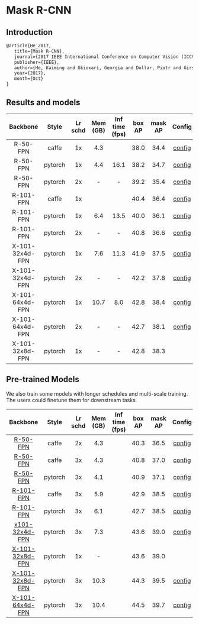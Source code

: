 # Mask R-CNN

## Introduction

<!-- [ALGORITHM] -->

```latex
@article{He_2017,
   title={Mask R-CNN},
   journal={2017 IEEE International Conference on Computer Vision (ICCV)},
   publisher={IEEE},
   author={He, Kaiming and Gkioxari, Georgia and Dollar, Piotr and Girshick, Ross},
   year={2017},
   month={Oct}
}
```

## Results and models

|    Backbone     |  Style  | Lr schd | Mem (GB) | Inf time (fps) | box AP | mask AP | Config | Download |
| :-------------: | :-----: | :-----: | :------: | :------------: | :----: | :-----: | :------: | :--------: |
|    R-50-FPN     |  caffe  |   1x    | 4.3      |                | 38.0   | 34.4    |  [config](https://github.com/open-mmlab/mmdetection/tree/master/configs/mask_rcnn/mask_rcnn_r50_caffe_fpn_1x_coco.py) | [model](https://download.openmmlab.com/mmdetection/v2.0/mask_rcnn/mask_rcnn_r50_caffe_fpn_1x_coco/mask_rcnn_r50_caffe_fpn_1x_coco_bbox_mAP-0.38__segm_mAP-0.344_20200504_231812-0ebd1859.pth) &#124; [log](https://download.openmmlab.com/mmdetection/v2.0/mask_rcnn/mask_rcnn_r50_caffe_fpn_1x_coco/mask_rcnn_r50_caffe_fpn_1x_coco_20200504_231812.log.json) |
|    R-50-FPN     | pytorch |   1x    | 4.4      | 16.1           | 38.2   | 34.7    |  [config](https://github.com/open-mmlab/mmdetection/tree/master/configs/mask_rcnn/mask_rcnn_r50_fpn_1x_coco.py) | [model](https://download.openmmlab.com/mmdetection/v2.0/mask_rcnn/mask_rcnn_r50_fpn_1x_coco/mask_rcnn_r50_fpn_1x_coco_20200205-d4b0c5d6.pth) &#124; [log](https://download.openmmlab.com/mmdetection/v2.0/mask_rcnn/mask_rcnn_r50_fpn_1x_coco/mask_rcnn_r50_fpn_1x_coco_20200205_050542.log.json) |
|    R-50-FPN     | pytorch |   2x    | -        | -              | 39.2   | 35.4    | [config](https://github.com/open-mmlab/mmdetection/tree/master/configs/mask_rcnn/mask_rcnn_r50_fpn_2x_coco.py) | [model](https://download.openmmlab.com/mmdetection/v2.0/mask_rcnn/mask_rcnn_r50_fpn_2x_coco/mask_rcnn_r50_fpn_2x_coco_bbox_mAP-0.392__segm_mAP-0.354_20200505_003907-3e542a40.pth) &#124; [log](https://download.openmmlab.com/mmdetection/v2.0/mask_rcnn/mask_rcnn_r50_fpn_2x_coco/mask_rcnn_r50_fpn_2x_coco_20200505_003907.log.json)  |
|    R-101-FPN    |  caffe  |   1x    |          |                | 40.4   | 36.4    |  [config](https://github.com/open-mmlab/mmdetection/tree/master/configs/mask_rcnn/mask_rcnn_r101_caffe_fpn_1x_coco.py) | [model](https://download.openmmlab.com/mmdetection/v2.0/mask_rcnn/mask_rcnn_r101_caffe_fpn_1x_coco/mask_rcnn_r101_caffe_fpn_1x_coco_20200601_095758-805e06c1.pth) &#124; [log](https://download.openmmlab.com/mmdetection/v2.0/mask_rcnn/mask_rcnn_r101_caffe_fpn_1x_coco/mask_rcnn_r101_caffe_fpn_1x_coco_20200601_095758.log.json)|
|    R-101-FPN    | pytorch |   1x    | 6.4      | 13.5           | 40.0   | 36.1    |  [config](https://github.com/open-mmlab/mmdetection/tree/master/configs/mask_rcnn/mask_rcnn_r101_fpn_1x_coco.py) | [model](https://download.openmmlab.com/mmdetection/v2.0/mask_rcnn/mask_rcnn_r101_fpn_1x_coco/mask_rcnn_r101_fpn_1x_coco_20200204-1efe0ed5.pth) &#124; [log](https://download.openmmlab.com/mmdetection/v2.0/mask_rcnn/mask_rcnn_r101_fpn_1x_coco/mask_rcnn_r101_fpn_1x_coco_20200204_144809.log.json) |
|    R-101-FPN    | pytorch |   2x    | -        | -              | 40.8   | 36.6    | [config](https://github.com/open-mmlab/mmdetection/tree/master/configs/mask_rcnn/mask_rcnn_r101_fpn_2x_coco.py) | [model](https://download.openmmlab.com/mmdetection/v2.0/mask_rcnn/mask_rcnn_r101_fpn_2x_coco/mask_rcnn_r101_fpn_2x_coco_bbox_mAP-0.408__segm_mAP-0.366_20200505_071027-14b391c7.pth) &#124; [log](https://download.openmmlab.com/mmdetection/v2.0/mask_rcnn/mask_rcnn_r101_fpn_2x_coco/mask_rcnn_r101_fpn_2x_coco_20200505_071027.log.json)  |
| X-101-32x4d-FPN | pytorch |   1x    | 7.6      | 11.3           | 41.9   | 37.5    |  [config](https://github.com/open-mmlab/mmdetection/tree/master/configs/mask_rcnn/mask_rcnn_x101_32x4d_fpn_1x_coco.py) | [model](https://download.openmmlab.com/mmdetection/v2.0/mask_rcnn/mask_rcnn_x101_32x4d_fpn_1x_coco/mask_rcnn_x101_32x4d_fpn_1x_coco_20200205-478d0b67.pth) &#124; [log](https://download.openmmlab.com/mmdetection/v2.0/mask_rcnn/mask_rcnn_x101_32x4d_fpn_1x_coco/mask_rcnn_x101_32x4d_fpn_1x_coco_20200205_034906.log.json) |
| X-101-32x4d-FPN | pytorch |   2x    | -        | -              | 42.2   | 37.8    | [config](https://github.com/open-mmlab/mmdetection/tree/master/configs/mask_rcnn/mask_rcnn_x101_32x4d_fpn_2x_coco.py) | [model](https://download.openmmlab.com/mmdetection/v2.0/mask_rcnn/mask_rcnn_x101_32x4d_fpn_2x_coco/mask_rcnn_x101_32x4d_fpn_2x_coco_bbox_mAP-0.422__segm_mAP-0.378_20200506_004702-faef898c.pth) &#124; [log](https://download.openmmlab.com/mmdetection/v2.0/mask_rcnn/mask_rcnn_x101_32x4d_fpn_2x_coco/mask_rcnn_x101_32x4d_fpn_2x_coco_20200506_004702.log.json)  |
| X-101-64x4d-FPN | pytorch |   1x    | 10.7     | 8.0            | 42.8   | 38.4    |  [config](https://github.com/open-mmlab/mmdetection/tree/master/configs/mask_rcnn/mask_rcnn_x101_64x4d_fpn_1x_coco.py) | [model](https://download.openmmlab.com/mmdetection/v2.0/mask_rcnn/mask_rcnn_x101_64x4d_fpn_1x_coco/mask_rcnn_x101_64x4d_fpn_1x_coco_20200201-9352eb0d.pth) &#124; [log](https://download.openmmlab.com/mmdetection/v2.0/mask_rcnn/mask_rcnn_x101_64x4d_fpn_1x_coco/mask_rcnn_x101_64x4d_fpn_1x_coco_20200201_124310.log.json) |
| X-101-64x4d-FPN | pytorch |   2x    |  -       |   -            |  42.7  |  38.1   | [config](https://github.com/open-mmlab/mmdetection/tree/master/configs/mask_rcnn/mask_rcnn_x101_64x4d_fpn_2x_coco.py) | [model](https://download.openmmlab.com/mmdetection/v2.0/mask_rcnn/mask_rcnn_x101_64x4d_fpn_2x_coco/mask_rcnn_x101_64x4d_fpn_2x_coco_20200509_224208-39d6f70c.pth) &#124; [log](https://download.openmmlab.com/mmdetection/v2.0/mask_rcnn/mask_rcnn_x101_64x4d_fpn_2x_coco/mask_rcnn_x101_64x4d_fpn_2x_coco_20200509_224208.log.json)|
| X-101-32x8d-FPN | pytorch |   1x    |  -       |   -            |  42.8  |  38.3   | |

## Pre-trained Models

We also train some models with longer schedules and multi-scale training. The users could finetune them for downstream tasks.

|    Backbone     |  Style  | Lr schd | Mem (GB) | Inf time (fps) | box AP | mask AP | Config | Download |
| :-------------: | :-----: | :-----: | :------: | :------------: | :----: | :-----: | :------: | :--------: |
|    [R-50-FPN](./mask_rcnn_r50_caffe_fpn_mstrain-poly_2x_coco.py)     |  caffe  |   2x    | 4.3      |                | 40.3   | 36.5    |  [config](https://github.com/open-mmlab/mmdetection/tree/master/configs/mask_rcnn/mask_rcnn_r50_caffe_fpn_mstrain-poly_2x_coco.py) | [model](https://download.openmmlab.com/mmdetection/v2.0/mask_rcnn/mask_rcnn_r50_caffe_fpn_mstrain-poly_2x_coco/mask_rcnn_r50_caffe_fpn_mstrain-poly_2x_coco_bbox_mAP-0.403__segm_mAP-0.365_20200504_231822-a75c98ce.pth) &#124; [log](https://download.openmmlab.com/mmdetection/v2.0/mask_rcnn/mask_rcnn_r50_caffe_fpn_mstrain-poly_2x_coco/mask_rcnn_r50_caffe_fpn_mstrain-poly_2x_coco_20200504_231822.log.json)
|    [R-50-FPN](./mask_rcnn_r50_caffe_fpn_mstrain-poly_3x_coco.py)     |  caffe  |   3x    | 4.3      |                | 40.8   | 37.0    |  [config](https://github.com/open-mmlab/mmdetection/tree/master/configs/mask_rcnn/mask_rcnn_r50_caffe_fpn_mstrain-poly_3x_coco.py) | [model](https://download.openmmlab.com/mmdetection/v2.0/mask_rcnn/mask_rcnn_r50_caffe_fpn_mstrain-poly_3x_coco/mask_rcnn_r50_caffe_fpn_mstrain-poly_3x_coco_bbox_mAP-0.408__segm_mAP-0.37_20200504_163245-42aa3d00.pth) &#124; [log](https://download.openmmlab.com/mmdetection/v2.0/mask_rcnn/mask_rcnn_r50_caffe_fpn_mstrain-poly_3x_coco/mask_rcnn_r50_caffe_fpn_mstrain-poly_3x_coco_20200504_163245.log.json)
|    [R-50-FPN](./mask_rcnn_r50_fpn_mstrain-poly_3x_coco.py)           |  pytorch|   3x    | 4.1      |                | 40.9   | 37.1    |  [config](https://github.com/open-mmlab/mmdetection/tree/master/configs/mask_rcnn/mask_rcnn_r50_fpn_mstrain-poly_3x_coco.py)  |  [model](https://download.openmmlab.com/mmdetection/v2.0/mask_rcnn/mask_rcnn_r50_fpn_mstrain-poly_3x_coco/mask_rcnn_r50_fpn_mstrain-poly_3x_coco_20210524_201154-21b550bb.pth) &#124; [log](https://download.openmmlab.com/mmdetection/v2.0/mask_rcnn/mask_rcnn_r50_fpn_mstrain-poly_3x_coco/mask_rcnn_r50_fpn_mstrain-poly_3x_coco_20210524_201154.log.json)
|    [R-101-FPN](./mask_rcnn_r101_caffe_fpn_mstrain-poly_3x_coco.py)    |  caffe  |   3x    | 5.9      |                | 42.9   | 38.5    |  [config](https://github.com/open-mmlab/mmdetection/tree/master/configs/mask_rcnn/mask_rcnn_r101_caffe_fpn_mstrain-poly_3x_coco.py) |  [model](https://download.openmmlab.com/mmdetection/v2.0/mask_rcnn/mask_rcnn_r101_caffe_fpn_mstrain-poly_3x_coco/mask_rcnn_r101_caffe_fpn_mstrain-poly_3x_coco_20210526_132339-3c33ce02.pth) &#124; [log](https://download.openmmlab.com/mmdetection/v2.0/mask_rcnn_r101_caffe_fpn_mstrain-poly_3x_coco/mask_rcnn_r101_caffe_fpn_mstrain-poly_3x_coco_20210526_132339.log.json)
|    [R-101-FPN](./mask_rcnn_r101_fpn_mstrain-poly_3x_coco.py)         |  pytorch|   3x    | 6.1      |                | 42.7   | 38.5    |  [config](https://github.com/open-mmlab/mmdetection/tree/master/configs/mask_rcnn/mask_rcnn_r101_fpn_mstrain-poly_3x_coco.py)   |   [model](https://download.openmmlab.com/mmdetection/v2.0/mask_rcnn/mask_rcnn_r101_fpn_mstrain-poly_3x_coco/mask_rcnn_r101_fpn_mstrain-poly_3x_coco_20210524_200244-5675c317.pth) &#124; [log](https://download.openmmlab.com/mmdetection/v2.0/mask_rcnn/mask_rcnn_r101_fpn_mstrain-poly_3x_coco/mask_rcnn_r101_fpn_mstrain-poly_3x_coco_20210524_200244.log.json)
|    [x101-32x4d-FPN](./mask_rcnn_x101_32x4d_fpn_mstrain-poly_3x_coco.py)  |  pytorch|   3x    | 7.3  |                | 43.6   | 39.0    |  [config](https://github.com/open-mmlab/mmdetection/tree/master/configs/mask_rcnn/mask_rcnn_x101_32x4d_fpn_mstrain-poly_3x_coco.py)   |   [model](https://download.openmmlab.com/mmdetection/v2.0/mask_rcnn/mask_rcnn_x101_32x4d_fpn_mstrain-poly_3x_coco/mask_rcnn_x101_32x4d_fpn_mstrain-poly_3x_coco_20210524_201410-abcd7859.pth) &#124; [log](https://download.openmmlab.com/mmdetection/v2.0/mask_rcnn/mask_rcnn_x101_32x4d_fpn_mstrain-poly_3x_coco/mask_rcnn_x101_32x4d_fpn_mstrain-poly_3x_coco_20210524_201410.log.json)
|    [X-101-32x8d-FPN](./mask_rcnn_x101_32x8d_fpn_mstrain-poly_3x_coco.py)     |  pytorch  |   1x    | -     |       | 43.6 | 39.0 |
|    [X-101-32x8d-FPN](./mask_rcnn_x101_32x8d_fpn_mstrain-poly_3x_coco.py)     |  pytorch  |   3x    | 10.3  |       | 44.3 | 39.5 |         [config](https://github.com/open-mmlab/mmdetection/tree/master/configs/mask_rcnn/mask_rcnn_x101_32x8d_fpn_mstrain-poly_3x_coco.py)   |   [model](https://download.openmmlab.com/mmdetection/v2.0/mask_rcnn/mask_rcnn_x101_32x8d_fpn_mstrain-poly_3x_coco/mask_rcnn_x101_32x8d_fpn_mstrain-poly_3x_coco_20210607_161042-8bd2c639.pth) &#124; [log](https://download.openmmlab.com/mmdetection/v2.0/mask_rcnn/mask_rcnn_x101_32x8d_fpn_mstrain-poly_3x_coco/mask_rcnn_x101_32x8d_fpn_mstrain-poly_3x_coco_20210607_161042.log.json)
|    [X-101-64x4d-FPN](./mask_rcnn_x101_64x4d_fpn_mstrain-poly_3x_coco.py)     |  pytorch  |   3x    | 10.4  |       | 44.5 | 39.7 |         [config](https://github.com/open-mmlab/mmdetection/tree/master/configs/mask_rcnn/mask_rcnn_x101_64x4d_fpn_mstrain-poly_3x_coco.py)   |   [model](https://download.openmmlab.com/mmdetection/v2.0/mask_rcnn/mask_rcnn_x101_64x4d_fpn_mstrain-poly_3x_coco/mask_rcnn_x101_64x4d_fpn_mstrain-poly_3x_coco_20210526_120447-c376f129.pth) &#124; [log](https://download.openmmlab.com/mmdetection/v2.0/mask_rcnn/mask_rcnn_x101_64x4d_fpn_mstrain-poly_3x_coco/mask_rcnn_x101_64x4d_fpn_mstrain-poly_3x_coco_20210526_120447.log.json)
